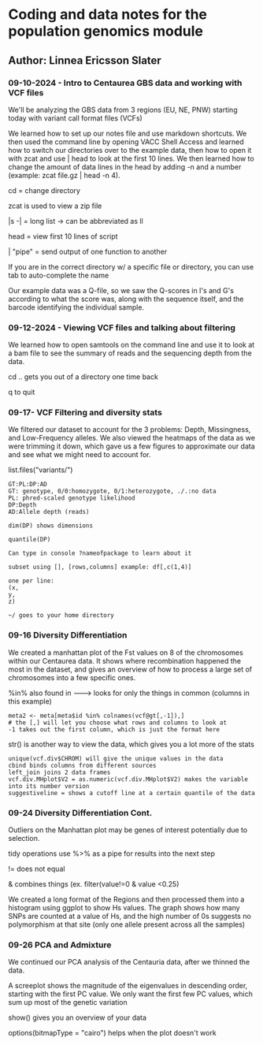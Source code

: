 # Coding and data notes for the population genomics module

## Author: Linnea Ericsson Slater

### 09-10-2024 - Intro to Centaurea GBS data and working with VCF files

We'll be analyzing the GBS data from 3 regions (EU, NE, PNW) starting today with variant call format files (VCFs)

We learned how to set up our notes file and use markdown shortcuts. We then used the command line by opening VACC Shell Access and learned how to switch our directories over to the example data, then how to open it with zcat and use \| head to look at the first 10 lines. We then learned how to change the amount of data lines in the head by adding -n and a number (example: zcat file.gz \| head -n 4).

cd = change directory

zcat is used to view a zip file

\|s -\| = long list -\> can be abbreviated as ll

head = view first 10 lines of script

\| "pipe" = send output of one function to another

If you are in the correct directory w/ a specific file or directory, you can use tab to auto-complete the name

Our example data was a Q-file, so we saw the Q-scores in I's and G's according to what the score was, along with the sequence itself, and the barcode identifying the individual sample.

### 09-12-2024 - Viewing VCF files and talking about filtering

We learned how to open samtools on the command line and use it to look at a bam file to see the summary of reads and the sequencing depth from the data.

cd .. gets you out of a directory one time back

q to quit

### 09-17- VCF Filtering and diversity stats

We filtered our dataset to account for the 3 problems: Depth, Missingness, and Low-Frequency alleles. We also viewed the heatmaps of the data as we were trimming it down, which gave us a few figures to approximate our data and see what we might need to account for.

list.files("variants/")

```         
GT:PL:DP:AD
GT: genotype, 0/0:homozygote, 0/1:heterozygote, ./.:no data
PL: phred-scaled genotype likelihood
DP:Depth
AD:Allele depth (reads)

dim(DP) shows dimensions

quantile(DP)

Can type in console ?nameofpackage to learn about it

subset using [], [rows,columns] example: df[,c(1,4)]

one per line:
(x,
y,
z)

~/ goes to your home directory
```

### 09-16 Diversity Differentiation

We created a manhattan plot of the Fst values on 8 of the chromosomes within our Centaurea data. It shows where recombination happened the most in the dataset, and gives an overview of how to process a large set of chromosomes into a few specific ones.

%in% also found in ---\> looks for only the things in common (columns in this example)

```         
meta2 <- meta[meta$id %in% colnames(vcf@gt[,-1]),] 
# the [,] will let you choose what rows and columns to look at
-1 takes out the first column, which is just the format here
```

str() is another way to view the data, which gives you a lot more of the stats

```         
unique(vcf.div$CHROM) will give the unique values in the data
cbind binds columns from different sources
left_join joins 2 data frames
vcf.div.MHplot$V2 = as.numeric(vcf.div.MHplot$V2) makes the variable into its number version
suggestiveline = shows a cutoff line at a certain quantile of the data
```

### 09-24 Diversity Differentiation Cont.

Outliers on the Manhattan plot may be genes of interest potentially due to selection.

tidy operations use %\>% as a pipe for results into the next step

!= does not equal

& combines things (ex. filter(value!=0 & value \<0.25)

We created a long format of the Regions and then processed them into a histogram using ggplot to show Hs values. The graph shows how many SNPs are counted at a value of Hs, and the high number of 0s suggests no polymorphism at that site (only one allele present across all the samples)

### 09-26 PCA and Admixture

We continued our PCA analysis of the Centauria data, after we thinned the data.

A screeplot shows the magnitude of the eigenvalues in descending order, starting with the first PC value. We only want the first few PC values, which sum up most of the genetic variation

show() gives you an overview of your data

options(bitmapType = "cairo") helps when the plot doesn't work
